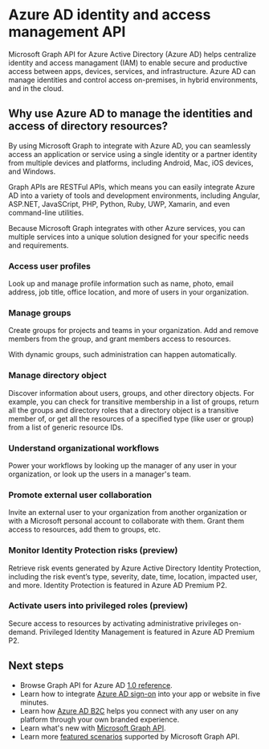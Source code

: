 # Azure AD identity and access management API

Microsoft Graph API for Azure Active Directory (Azure AD) helps centralize identity and access managament (IAM) to enable secure and productive access between apps, devices, services, and infrastructure.  Azure AD can manage identities and control access on-premises, in hybrid environments, and in the cloud.  

## Why use Azure AD to manage the identities and access of directory resources?

By using Microsoft Graph to integrate with Azure AD, you can seamlessly access an application or service using a single identity or a partner identity from multiple devices and platforms, including Android, Mac, iOS devices, and Windows.

Graph APIs are RESTFul APIs, which means you can easily integrate Azure AD into a variety of tools and development environments, including Angular, ASP.NET, JavaSCript, PHP, Python, Ruby, UWP, Xamarin, and even command-line utilities.

Because Microsoft Graph integrates with other Azure services, you can multiple services into a unique solution designed for your specific needs and requirements.

### Access user profiles

Look up and manage profile information such as name, photo, email address, job title, office location, and more of users in your organization.

### Manage groups

Create groups for projects and teams in your organization. Add and remove members from the group, and grant members access to resources.

With dynamic groups, such administration can happen automatically.

### Manage directory object

Discover information about users, groups, and other directory objects. For example, you can check for transitive membership in a list of groups, return all the groups and directory roles that a directory object is a transitive member of, or get all the resources of a specified type (like user or group) from a list of generic resource IDs.

### Understand organizational workflows

Power your workflows by looking up the manager of any user in your organization, or look up the users in a manager's team.

### Promote external user collaboration

Invite an external user to your organization from another organization or with a Microsoft personal account to collaborate with them. Grant them access to resources, add them to groups, etc.

### Monitor Identity Protection risks (preview)

Retrieve risk events generated by Azure Active Directory Identity Protection, including the risk event’s type, severity, date, time, location, impacted user, and more. Identity Protection is featured in Azure AD Premium P2.

### Activate users into privileged roles (preview)

Secure access to resources by activating administrative privileges on-demand. Privileged Identity Management is featured in Azure AD Premium P2.

## Next steps

- Browse Graph API for Azure AD [1.0 reference](../api-reference/v1.0/resources/azure_ad_overview.md).
- Learn how to integrate [Azure AD sign-on](https://azure.microsoft.com/en-us/develop/identity/signin/) into your app or website in five minutes.
- Learn how [Azure AD B2C](https://azure.microsoft.com/en-us/services/active-directory-b2c/) helps you connect with any user on any platform through your own branded experience.
- Learn what's new with [Microsoft Graph API](changelog.md).
- Learn more [featured scenarios](featured_scenarios.md) supported by Microsoft Graph API. 